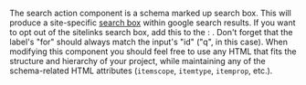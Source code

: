 The search action component is a schema marked up search box. This will produce a site-specific [search box](https://developers.google.com/search/docs/guides/enhance-site) within google search results. If you want to opt out of the sitelinks search box, add this to the <head> : <meta name="google" content="nositelinkssearchbox" />. Don't forget that the label's "for" should always match the input's "id" ("q", in this case). When modifying this component you should feel free to use any HTML that fits the structure and hierarchy of your project, while maintaining any of the schema-related HTML attributes (`itemscope`, `itemtype`, `itemprop`, etc.).
